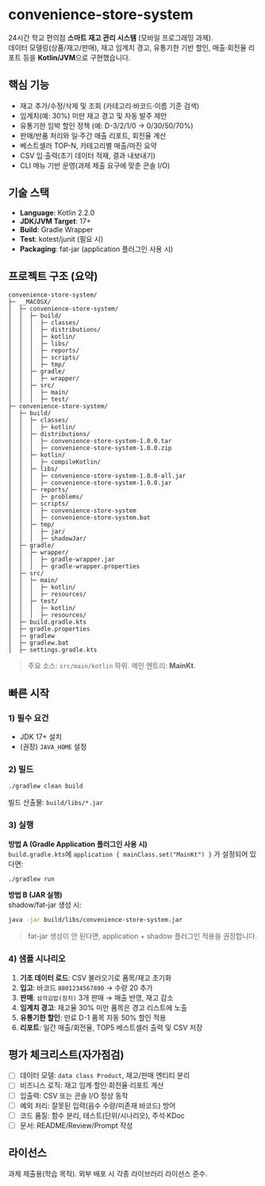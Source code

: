# convenience-store-system

24시간 학교 편의점 **스마트 재고 관리 시스템** (모바일 프로그래밍 과제).  
데이터 모델링(상품/재고/판매), 재고 임계치 경고, 유통기한 기반 할인, 매출·회전율 리포트 등을 **Kotlin/JVM**으로 구현했습니다.

## 핵심 기능
- 재고 추가/수정/삭제 및 조회 (카테고리·바코드·이름 기준 검색)
- 임계치(예: 30%) 미만 재고 경고 및 자동 발주 제안
- 유통기한 임박 할인 정책 (예: D-3/2/1/0 → 0/30/50/70%)
- 판매/반품 처리와 일·주간 매출 리포트, 회전율 계산
- 베스트셀러 TOP-N, 카테고리별 매출/마진 요약
- CSV 입·출력(초기 데이터 적재, 결과 내보내기)
- CLI 메뉴 기반 운영(과제 제출 요구에 맞춘 콘솔 I/O)

## 기술 스택
- **Language**: Kotlin 2.2.0
- **JDK/JVM Target**: 17+
- **Build**: Gradle Wrapper
- **Test**: kotest/junit (필요 시)
- **Packaging**: fat-jar (application 플러그인 사용 시)

## 프로젝트 구조 (요약)
```
convenience-store-system/
├─ __MACOSX/
│  ├─ convenience-store-system/
│  │  ├─ build/
│  │  │  ├─ classes/
│  │  │  ├─ distributions/
│  │  │  ├─ kotlin/
│  │  │  ├─ libs/
│  │  │  ├─ reports/
│  │  │  ├─ scripts/
│  │  │  ├─ tmp/
│  │  ├─ gradle/
│  │  │  ├─ wrapper/
│  │  ├─ src/
│  │  │  ├─ main/
│  │  │  ├─ test/
├─ convenience-store-system/
│  ├─ build/
│  │  ├─ classes/
│  │  │  ├─ kotlin/
│  │  ├─ distributions/
│  │  │  ├─ convenience-store-system-1.0.0.tar
│  │  │  ├─ convenience-store-system-1.0.0.zip
│  │  ├─ kotlin/
│  │  │  ├─ compileKotlin/
│  │  ├─ libs/
│  │  │  ├─ convenience-store-system-1.0.0-all.jar
│  │  │  ├─ convenience-store-system-1.0.0.jar
│  │  ├─ reports/
│  │  │  ├─ problems/
│  │  ├─ scripts/
│  │  │  ├─ convenience-store-system
│  │  │  ├─ convenience-store-system.bat
│  │  ├─ tmp/
│  │  │  ├─ jar/
│  │  │  ├─ shadowJar/
│  ├─ gradle/
│  │  ├─ wrapper/
│  │  │  ├─ gradle-wrapper.jar
│  │  │  ├─ gradle-wrapper.properties
│  ├─ src/
│  │  ├─ main/
│  │  │  ├─ kotlin/
│  │  │  ├─ resources/
│  │  ├─ test/
│  │  │  ├─ kotlin/
│  │  │  ├─ resources/
│  ├─ build.gradle.kts
│  ├─ gradle.properties
│  ├─ gradlew
│  ├─ gradlew.bat
│  ├─ settings.gradle.kts
```

> 주요 소스: `src/main/kotlin` 하위. 메인 엔트리: **MainKt**.

## 빠른 시작

### 1) 필수 요건
- JDK 17+ 설치
- (권장) `JAVA_HOME` 설정

### 2) 빌드
```bash
./gradlew clean build
```

빌드 산출물: `build/libs/*.jar`

### 3) 실행
**방법 A (Gradle Application 플러그인 사용 시)**  
`build.gradle.kts`에 `application { mainClass.set("MainKt") }` 가 설정되어 있다면:
```bash
./gradlew run
```

**방법 B (JAR 실행)**  
shadow/fat-jar 생성 시:
```bash
java -jar build/libs/convenience-store-system.jar
```
> fat-jar 생성이 안 된다면, application + shadow 플러그인 적용을 권장합니다.

### 4) 샘플 시나리오
1. **기초 데이터 로드**: CSV 불러오기로 품목/재고 초기화  
2. **입고**: 바코드 `8801234567890` → 수량 20 추가  
3. **판매**: `삼각김밥(참치)` 3개 판매 → 매출 반영, 재고 감소  
4. **임계치 경고**: 재고율 30% 미만 품목은 경고 리스트에 노출  
5. **유통기한 할인**: 만료 D-1 품목 자동 50% 할인 적용  
6. **리포트**: 일간 매출/회전율, TOP5 베스트셀러 출력 및 CSV 저장

## 평가 체크리스트(자가점검)
- [ ] 데이터 모델: `data class Product`, 재고/판매 엔티티 분리
- [ ] 비즈니스 로직: 재고 임계·할인·회전율·리포트 계산
- [ ] 입출력: CSV 또는 콘솔 I/O 정상 동작
- [ ] 예외 처리: 잘못된 입력(음수 수량/미존재 바코드) 방어
- [ ] 코드 품질: 함수 분리, 테스트(단위/시나리오), 주석·KDoc
- [ ] 문서: README/Review/Prompt 작성

## 라이선스
과제 제출용(학습 목적). 외부 배포 시 각종 라이브러리 라이선스 준수.

